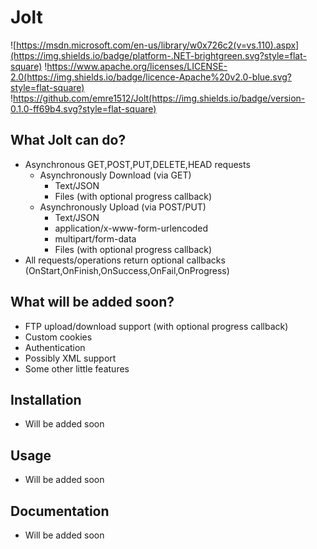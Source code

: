 # Jolt

![https://msdn.microsoft.com/en-us/library/w0x726c2(v=vs.110).aspx](https://img.shields.io/badge/platform-.NET-brightgreen.svg?style=flat-square)
!https://www.apache.org/licenses/LICENSE-2.0(https://img.shields.io/badge/licence-Apache%20v2.0-blue.svg?style=flat-square)
!https://github.com/emre1512/Jolt(https://img.shields.io/badge/version-0.1.0-ff69b4.svg?style=flat-square)

## What Jolt can do?

- Asynchronous GET,POST,PUT,DELETE,HEAD requests
	* Asynchronously Download (via GET)
		* Text/JSON
		* Files (with optional progress callback)
	* Asynchronously Upload (via POST/PUT)
		* Text/JSON
		* application/x-www-form-urlencoded
		* multipart/form-data
		* Files (with optional progress callback)
- All requests/operations return optional callbacks (OnStart,OnFinish,OnSuccess,OnFail,OnProgress) 

## What will be added soon?

- FTP upload/download support (with optional progress callback)
- Custom cookies
- Authentication
- Possibly XML support
- Some other little features

## Installation

- Will be added soon

## Usage

- Will be added soon

## Documentation

- Will be added soon


